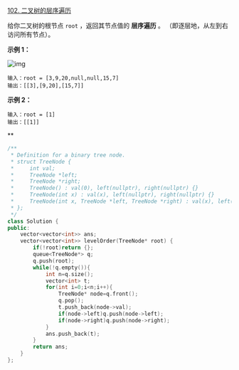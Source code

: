 [102. 二叉树的层序遍历](https://leetcode.cn/problems/binary-tree-level-order-traversal/)



给你二叉树的根节点 `root` ，返回其节点值的 **层序遍历** 。 （即逐层地，从左到右访问所有节点）。

 

**示例 1：**

![img](https://assets.leetcode.com/uploads/2021/02/19/tree1.jpg)

```
输入：root = [3,9,20,null,null,15,7]
输出：[[3],[9,20],[15,7]]
```

**示例 2：**

```
输入：root = [1]
输出：[[1]]
```



**

```cpp
/**
 * Definition for a binary tree node.
 * struct TreeNode {
 *     int val;
 *     TreeNode *left;
 *     TreeNode *right;
 *     TreeNode() : val(0), left(nullptr), right(nullptr) {}
 *     TreeNode(int x) : val(x), left(nullptr), right(nullptr) {}
 *     TreeNode(int x, TreeNode *left, TreeNode *right) : val(x), left(left), right(right) {}
 * };
 */
class Solution {
public:
    vector<vector<int>> ans;
    vector<vector<int>> levelOrder(TreeNode* root) {
        if(!root)return {};
        queue<TreeNode*> q;
        q.push(root);
        while(!q.empty()){
            int n=q.size();
            vector<int> t;
            for(int i=0;i<n;i++){
                TreeNode* node=q.front();
                q.pop();
                t.push_back(node->val);
                if(node->left)q.push(node->left);
                if(node->right)q.push(node->right);
            }
            ans.push_back(t);
        }
        return ans;
    }
};
```

